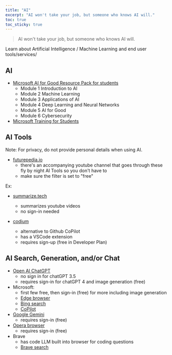 ```yaml
---
title: "AI"
excerpt: "AI won't take your job, but someone who knows AI will."
toc: true
toc_sticky: true
---
```


> AI won't take your job, but someone who knows AI will.

Learn about Artificial Intelligence / Machine Learning and end user tools/services/

## AI 
- [Microsoft AI for Good Resource Pack for students](https://aka.ms/ICJAIGoodPack)
  - Module 1 Introduction to AI
  - Module 2 Machine Learning
  - Module 3 Applications of AI
  - Module 4 Deep Learning and Neural Networks
  - Module 5 AI for Good
  - Module 6 Cybersecurity
- [Microsoft Training for Students ](https://learn.microsoft.com/en-us/training/student-hub/)

## AI Tools
Note: For privacy, do not provide personal details when using AI.

- [futurepedia.io](https://www.futurepedia.io/ai-tools)
    - there's an accompanying youtube channel that goes through these fly by night AI Tools so you don't have to
    - make sure the filter is set to "free"

Ex:

- [summarize.tech](https://www.summarize.tech/)
    - summarizes youtube videos
    - no sign-in needed

- [codium](https://www.codium.ai/)
    - alternative to Github CoPilot
    - has a VSCode extension
    - requires sign-up (free in Developer Plan)

## AI Search, Generation, and/or Chat

- [Open AI ChatGPT](https://chat.openai.com/)
    - no sign in for chatGPT 3.5
    - requires sign-in for chatGPT 4 and image generation (free)
- Microsoft:
    - first few free, then sign-in (free) for more including image generation
    - [Edge browser](https://www.microsoft.com/en-us/edge)
    - [Bing search](https://www.bing.com/)
    - [CoPilot](https://copilot.microsoft.com/)
- [Google Gemini](https://gemini.google.com/)
    - requires sign-in (free)
- [Opera browser](https://www.opera.com/)
    - requires sign-in (free)
- Brave
    - has code LLM built into browser for coding questions
    - [Brave search](https://search.brave.com/)
